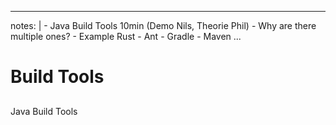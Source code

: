 
---
notes: |
    - Java Build Tools 10min (Demo Nils, Theorie Phil)
      - Why are there multiple ones? 
        - Example Rust
      - Ant
      - Gradle
      - Maven
...

# Build Tools

## 

###

Java Build Tools
